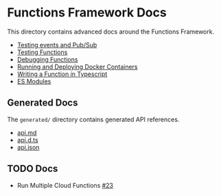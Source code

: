 # Functions Framework Docs

This directory contains advanced docs around the Functions Framework.

- [Testing events and Pub/Sub](events.md)
- [Testing Functions](testing-functions.md)
- [Debugging Functions](debugging.md)
- [Running and Deploying Docker Containers](docker.md)
- [Writing a Function in Typescript](typescript.md)
- [ES Modules](esm/README.md)

## Generated Docs

The `generated/` directory contains generated API references.

- [api.md](generated/api.md)
- [api.d.ts](generated/api.d.ts)
- [api.json](generated/api.json)

## TODO Docs

- Run Multiple Cloud Functions [#23](https://github.com/GoogleCloudPlatform/functions-framework-nodejs/issues/23)
